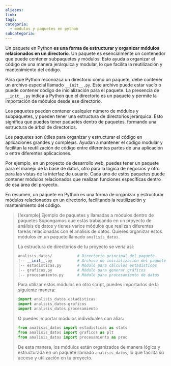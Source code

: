 ```yaml
---
aliases: 
link: 
tags: 
categoria:
  - modulos y paquetes en python
subcategoria:
---
```


Un paquete en Python **es una forma de estructurar y organizar módulos relacionados en un directorio**. Un paquete es esencialmente un contenedor que puede contener subpaquetes y módulos. Esto ayuda a organizar el código de una manera jerárquica y modular, lo que facilita la reutilización y mantenimiento del código.

Para que Python reconozca un directorio como un paquete, debe contener un archivo especial llamado `__init__.py`. Este archivo puede estar vacío o puede contener código de inicialización para el paquete. La presencia de `__init__.py` indica a Python que el directorio es un paquete y permite la importación de módulos desde ese directorio.

Los paquetes pueden contener cualquier número de módulos y subpaquetes, y pueden tener una estructura de directorios jerárquica. Esto significa que puedes tener paquetes dentro de paquetes, formando una estructura de árbol de directorios.

Los paquetes son útiles para organizar y estructurar el código en aplicaciones grandes y complejas. Ayudan a mantener el código modular y facilitan la reutilización de código entre diferentes partes de una aplicación o entre diferentes aplicaciones.

Por ejemplo, en un proyecto de desarrollo web, puedes tener un paquete para el manejo de la base de datos, otro para la lógica de negocios y otro para las vistas de la interfaz de usuario. Cada uno de estos paquetes puede contener módulos relacionados que realizan funciones específicas dentro de esa área del proyecto.

En resumen, un paquete en Python es una forma de organizar y estructurar módulos relacionados en un directorio, facilitando la reutilización y mantenimiento del código.

> [!example] Ejemplo de paquetes y llamadas a módulos dentro de paquetes
> Supongamos que estás trabajando en un proyecto de análisis de datos y tienes varios módulos que realizan diferentes tareas relacionadas con el análisis de datos. Quieres organizar estos módulos en un paquete llamado `analisis_datos`.
> 
> La estructura de directorios de tu proyecto se vería así:
> 
> ```python
> analisis_datos/           # Directorio principal del paquete
> |-- __init__.py           # Archivo de inicialización del paquete
> |-- estadisticas.py       # Módulo para cálculos estadísticos
> |-- graficos.py           # Módulo para generar gráficos
> |-- procesamiento.py      # Módulo para procesamiento de datos
> 
> ```
> 
> Para utilizar estos módulos en otro script, puedes importarlos de la siguiente manera:
> 
> ```python
> import analisis_datos.estadisticas
> import analisis_datos.graficos
> import analisis_datos.procesamiento
> 
> ```
> 
> O puedes importar módulos individuales con alias:
> 
> ```python
> from analisis_datos import estadisticas as stats
> from analisis_datos import graficos as plt
> from analisis_datos import procesamiento as proc
> 
> ```
> 
> De esta manera, los módulos están organizados de manera lógica y estructurada en un paquete llamado `analisis_datos`, lo que facilita su acceso y utilización en tu proyecto.